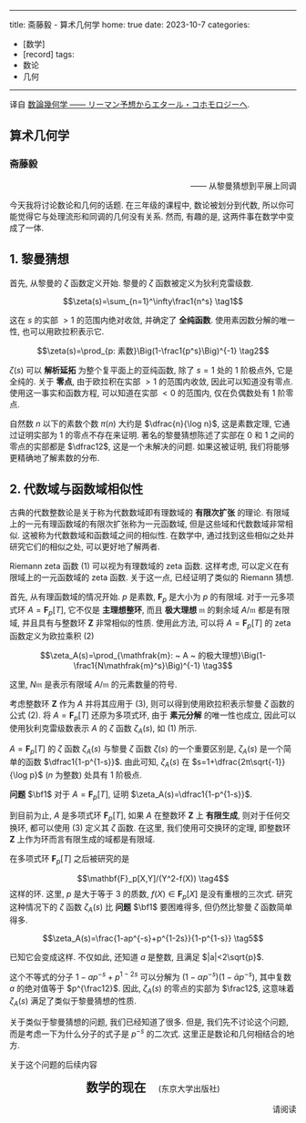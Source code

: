 
---
title: 斋藤毅 - 算术几何学
home: true
date: 2023-10-7
categories:
  - [数学]
  - [record]
tags:
  - 数论
  - 几何
---

译自 [数論幾何学 —— リーマン予想からエタール・コホモロジーへ](https://www.ms.u-tokyo.ac.jp/~t-saito/jd/i1.pdf). 

## 算术几何学

### 斋藤毅

<p style="text-align:right"> —— 从黎曼猜想到平展上同调 </p>

今天我将讨论数论和几何的话题. 在三年级的课程中, 数论被划分到代数, 所以你可能觉得它与处理流形和同调的几何没有关系. 然而, 有趣的是, 这两件事在数学中变成了一体.

## 1. 黎曼猜想

首先, 从黎曼的 $\zeta$ 函数定义开始. 黎曼的 $\zeta$ 函数被定义为狄利克雷级数.

$$\zeta(s)=\sum_{n=1}^\infty\frac1{n^s} \tag1$$

这在 $s$ 的实部 $>1$ 的范围内绝对收敛, 并确定了 **全纯函数**. 使用素因数分解的唯一性, 也可以用欧拉积表示它.

$$\zeta(s)=\prod_{p: 素数}\Big(1-\frac1{p^s}\Big)^{-1} \tag2$$

$\zeta(s)$ 可以 **解析延拓** 为整个复平面上的亚纯函数, 除了 $s=1$ 处的 $1$ 阶极点外, 它是全纯的. 关于 **零点**, 由于欧拉积在实部 $>1$ 的范围内收敛, 因此可以知道没有零点. 使用这一事实和函数方程, 可以知道在实部 $<0$ 的范围内, 仅在负偶数处有 $1$ 阶零点.

自然数 $n$ 以下的素数个数 $\pi(n)$ 大约是 $\dfrac{n}{\log n}$, 这是素数定理, 它通过证明实部为 $1$ 的零点不存在来证明. 著名的黎曼猜想陈述了实部在 $0$ 和 $1$ 之间的零点的实部都是 $\dfrac12$, 这是一个未解决的问题. 如果这被证明, 我们将能够更精确地了解素数的分布.

## 2. 代数域与函数域相似性

古典的代数整数论是关于称为代数数域即有理数域的 **有限次扩张** 的理论. 有限域上的一元有理函数域的有限次扩张称为一元函数域, 但是这些域和代数数域非常相似. 这被称为代数数域和函数域之间的相似性. 在数学中, 通过找到这些相似之处并研究它们的相似之处, 可以更好地了解两者.

Riemann zeta 函数 $(1)$ 可以视为有理数域的 zeta 函数. 这样考虑, 可以定义在有限域上的一元函数域的 zeta 函数. 关于这一点, 已经证明了类似的 Riemann 猜想.

首先, 从有理函数域的情况开始. $p$ 是素数, $\mathbf{F}_p$ 是大小为 $p$ 的有限域. 对于一元多项式环 $A=\mathbf{F}_p[T]$, 它不仅是 **主理想整环**, 而且 **极大理想** $\mathfrak{m}$ 的剩余域 $A/\mathfrak{m}$ 都是有限域, 并且具有与整数环 $\mathbf{Z}$ 非常相似的性质. 使用此方法, 可以将 $A = \mathbf{F}_p[T]$ 的 zeta 函数定义为欧拉乘积 $(2)$

$$\zeta_A(s)=\prod_{\mathfrak{m}: ~ A ~ 的极大理想}\Big(1-\frac1{N\mathfrak{m}^s}\Big)^{-1} \tag3$$

这里, $N\mathfrak{m}$ 是表示有限域 $A/\mathfrak{m}$ 的元素数量的符号.

考虑整数环 $\mathbf{Z}$ 作为 $A$ 并将其应用于 $(3)$, 则可以得到使用欧拉积表示黎曼 $\zeta$ 函数的公式 $(2)$. 将 $A=\mathbf{F}_p[T]$ 还原为多项式环, 由于 **素元分解** 的唯一性也成立, 因此可以使用狄利克雷级数表示 $A$ 的 $\zeta$ 函数 $\zeta_A(s)$, 如 $(1)$ 所示.


$A=\mathbf{F}_p[T]$ 的 $\zeta$ 函数 $\zeta_A(s)$ 与黎曼 $\zeta$ 函数 $\zeta(s)$ 的一个重要区别是, $\zeta_A(s)$ 是一个简单的函数 $\dfrac1{1-p^{1-s}}$. 由此可知, $\zeta_A(s)$ 在 $s=1+\dfrac{2π\sqrt{-1}}{\log p}$ ($n$ 为整数) 处具有 $1$ 阶极点.


**问题** $\bf1$ 对于 $A=\mathbf{F}_p[T]$, 证明 $\zeta_A(s)=\dfrac1{1-p^{1-s}}$.

到目前为止, $A$ 是多项式环 $\mathbf{F}_p[T]$, 如果 $A$ 在整数环 $\mathbf{Z}$ 上 **有限生成**, 则对于任何交换环, 都可以使用 $(3)$ 定义其 $\zeta$ 函数. 在这里, 我们使用可交换环的定理, 即整数环 $\mathbf{Z}$ 上作为环而言有限生成的域都是有限域.

在多项式环 $\mathbf{F}_p[T]$ 之后被研究的是

$$\mathbf{F}_p[X,Y]/(Y^2-f(X)) \tag4$$
这样的环. 这里, $p$ 是大于等于 $3$ 的质数, $f(X)\in\mathbf{F}_p[X]$ 是没有重根的三次式. 研究这种情况下的 $\zeta$ 函数 $\zeta_A(s)$ 比 **问题** $\bf1$ 要困难得多, 但仍然比黎曼 $\zeta$ 函数简单得多.

$$\zeta_A(s)=\frac{1-ap^{-s}+p^{1-2s}}{1-p^{1-s}} \tag5$$

已知它会变成这样. 不仅如此, 还知道 $a$ 是整数, 且满足 $|a|<2\sqrt{p}$.

这个不等式的分子 $1−ap^{−s}+p^{1−2s}$ 可以分解为 $(1−αp^{−s})(1−\bar{α}p^{−s})$, 其中复数 $a$ 的绝对值等于 $p^{\frac12}$. 因此, $\zeta_A(s)$ 的零点的实部为 $\frac12$, 这意味着 $\zeta_A(s)$ 满足了类似于黎曼猜想的性质.

关于类似于黎曼猜想的问题, 我们已经知道了很多. 但是, 我们先不讨论这个问题, 而是考虑一下为什么分子的式子是 $p^{−s}$ 的二次式. 这里正是数论和几何相结合的地方.

关于这个问题的后续内容
<p style="text-align: center;"><span style="font-size:1.5em; font-weight: bold;">数学的现在</span> &emsp; (东京大学出版社)</p>
<p style="text-align: right">请阅读</p>

